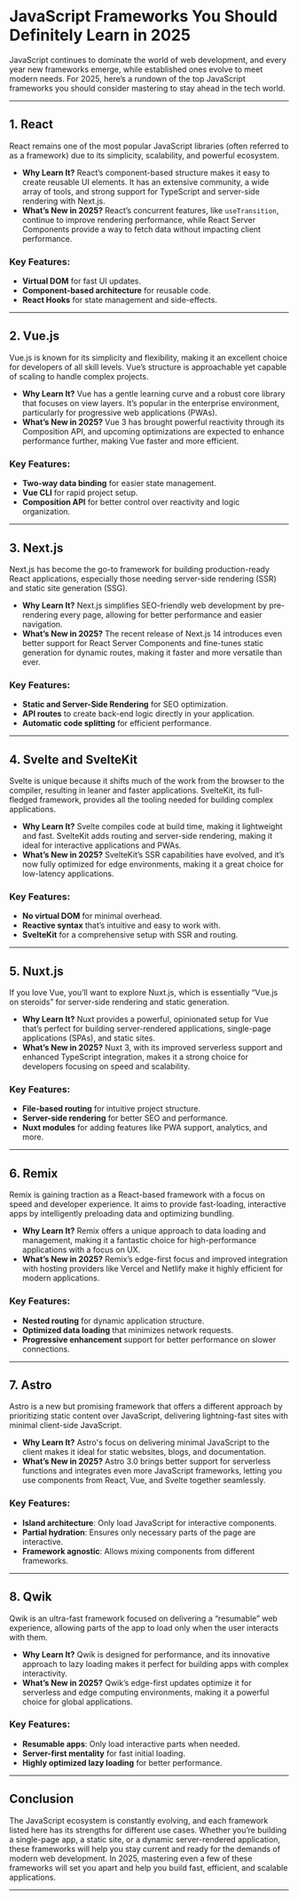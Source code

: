 # JavaScript Frameworks You Should Definitely Learn in 2025

JavaScript continues to dominate the world of web development, and every year new frameworks emerge, while established ones evolve to meet modern needs. For 2025, here’s a rundown of the top JavaScript frameworks you should consider mastering to stay ahead in the tech world.

---

## 1. **React** 

React remains one of the most popular JavaScript libraries (often referred to as a framework) due to its simplicity, scalability, and powerful ecosystem.

- **Why Learn It?** React’s component-based structure makes it easy to create reusable UI elements. It has an extensive community, a wide array of tools, and strong support for TypeScript and server-side rendering with Next.js.
- **What’s New in 2025?** React’s concurrent features, like `useTransition`, continue to improve rendering performance, while React Server Components provide a way to fetch data without impacting client performance.

### Key Features:
- **Virtual DOM** for fast UI updates.
- **Component-based architecture** for reusable code.
- **React Hooks** for state management and side-effects.

---

## 2. **Vue.js**

Vue.js is known for its simplicity and flexibility, making it an excellent choice for developers of all skill levels. Vue’s structure is approachable yet capable of scaling to handle complex projects.

- **Why Learn It?** Vue has a gentle learning curve and a robust core library that focuses on view layers. It’s popular in the enterprise environment, particularly for progressive web applications (PWAs).
- **What’s New in 2025?** Vue 3 has brought powerful reactivity through its Composition API, and upcoming optimizations are expected to enhance performance further, making Vue faster and more efficient.

### Key Features:
- **Two-way data binding** for easier state management.
- **Vue CLI** for rapid project setup.
- **Composition API** for better control over reactivity and logic organization.

---

## 3. **Next.js**

Next.js has become the go-to framework for building production-ready React applications, especially those needing server-side rendering (SSR) and static site generation (SSG).

- **Why Learn It?** Next.js simplifies SEO-friendly web development by pre-rendering every page, allowing for better performance and easier navigation.
- **What’s New in 2025?** The recent release of Next.js 14 introduces even better support for React Server Components and fine-tunes static generation for dynamic routes, making it faster and more versatile than ever.

### Key Features:
- **Static and Server-Side Rendering** for SEO optimization.
- **API routes** to create back-end logic directly in your application.
- **Automatic code splitting** for efficient performance.

---

## 4. **Svelte and SvelteKit**

Svelte is unique because it shifts much of the work from the browser to the compiler, resulting in leaner and faster applications. SvelteKit, its full-fledged framework, provides all the tooling needed for building complex applications.

- **Why Learn It?** Svelte compiles code at build time, making it lightweight and fast. SvelteKit adds routing and server-side rendering, making it ideal for interactive applications and PWAs.
- **What’s New in 2025?** SvelteKit’s SSR capabilities have evolved, and it’s now fully optimized for edge environments, making it a great choice for low-latency applications.

### Key Features:
- **No virtual DOM** for minimal overhead.
- **Reactive syntax** that’s intuitive and easy to work with.
- **SvelteKit** for a comprehensive setup with SSR and routing.

---

## 5. **Nuxt.js**

If you love Vue, you’ll want to explore Nuxt.js, which is essentially “Vue.js on steroids” for server-side rendering and static generation.

- **Why Learn It?** Nuxt provides a powerful, opinionated setup for Vue that’s perfect for building server-rendered applications, single-page applications (SPAs), and static sites.
- **What’s New in 2025?** Nuxt 3, with its improved serverless support and enhanced TypeScript integration, makes it a strong choice for developers focusing on speed and scalability.

### Key Features:
- **File-based routing** for intuitive project structure.
- **Server-side rendering** for better SEO and performance.
- **Nuxt modules** for adding features like PWA support, analytics, and more.

---

## 6. **Remix**

Remix is gaining traction as a React-based framework with a focus on speed and developer experience. It aims to provide fast-loading, interactive apps by intelligently preloading data and optimizing bundling.

- **Why Learn It?** Remix offers a unique approach to data loading and management, making it a fantastic choice for high-performance applications with a focus on UX.
- **What’s New in 2025?** Remix’s edge-first focus and improved integration with hosting providers like Vercel and Netlify make it highly efficient for modern applications.

### Key Features:
- **Nested routing** for dynamic application structure.
- **Optimized data loading** that minimizes network requests.
- **Progressive enhancement** support for better performance on slower connections.

---

## 7. **Astro**

Astro is a new but promising framework that offers a different approach by prioritizing static content over JavaScript, delivering lightning-fast sites with minimal client-side JavaScript.

- **Why Learn It?** Astro's focus on delivering minimal JavaScript to the client makes it ideal for static websites, blogs, and documentation.
- **What’s New in 2025?** Astro 3.0 brings better support for serverless functions and integrates even more JavaScript frameworks, letting you use components from React, Vue, and Svelte together seamlessly.

### Key Features:
- **Island architecture**: Only load JavaScript for interactive components.
- **Partial hydration**: Ensures only necessary parts of the page are interactive.
- **Framework agnostic**: Allows mixing components from different frameworks.

---

## 8. **Qwik**

Qwik is an ultra-fast framework focused on delivering a “resumable” web experience, allowing parts of the app to load only when the user interacts with them.

- **Why Learn It?** Qwik is designed for performance, and its innovative approach to lazy loading makes it perfect for building apps with complex interactivity.
- **What’s New in 2025?** Qwik’s edge-first updates optimize it for serverless and edge computing environments, making it a powerful choice for global applications.

### Key Features:
- **Resumable apps**: Only load interactive parts when needed.
- **Server-first mentality** for fast initial loading.
- **Highly optimized lazy loading** for better performance.

---

## Conclusion

The JavaScript ecosystem is constantly evolving, and each framework listed here has its strengths for different use cases. Whether you’re building a single-page app, a static site, or a dynamic server-rendered application, these frameworks will help you stay current and ready for the demands of modern web development. In 2025, mastering even a few of these frameworks will set you apart and help you build fast, efficient, and scalable applications.

---
